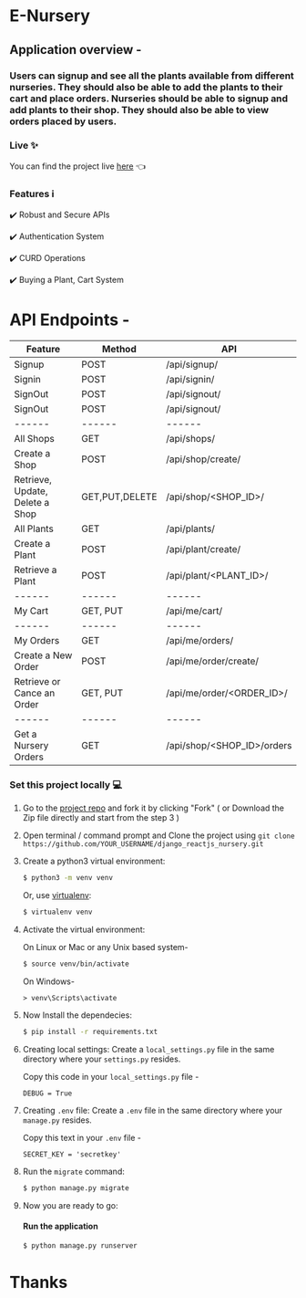 # E-Nursery

## Application overview -

### Users can signup and see all the plants available from different nurseries. They should also be able to add the plants to their cart and place orders. Nurseries should be able to signup and add plants to their shop. They should also be able to view orders placed by users.

### Live :sparkles: 
You can find the project live [here](https://enursery.herokuapp.com/) :point_left:


### Features :information_source: 

:heavy_check_mark: Robust and Secure APIs <br>

:heavy_check_mark: Authentication System <br>

:heavy_check_mark: CURD Operations <br>

:heavy_check_mark: Buying a Plant, Cart System <br>


# API Endpoints -
| Feature | Method | API |
| ------ | ------ | ------ |
| Signup | POST | /api/signup/ |
| Signin | POST | /api/signin/ |
| SignOut | POST | /api/signout/ |
| SignOut | POST | /api/signout/ |
| ------ | ------ | ------ |
| All Shops | GET | /api/shops/ |
| Create a Shop | POST | /api/shop/create/ |
| Retrieve, Update, Delete a Shop | GET,PUT,DELETE | /api/shop/<SHOP_ID>/ |
| All Plants | GET | /api/plants/ |
| Create a Plant | POST | /api/plant/create/ |
| Retrieve a Plant | POST | /api/plant/<PLANT_ID>/ |
| ------ | ------ | ------ |
| My Cart | GET, PUT | /api/me/cart/ |
| ------ | ------ | ------ |
| My Orders | GET | /api/me/orders/ |
| Create a New Order | POST | /api/me/order/create/ |
| Retrieve or Cance an Order | GET, PUT | /api/me/order/<ORDER_ID>/ |
| ------ | ------ | ------ |
| Get a Nursery Orders | GET | /api/shop/<SHOP_ID>/orders |

### Set this project locally :computer:

1. Go to the [project repo](https://github.com/hamhaingaurav/django_reactjs_nursery) and fork it by clicking "Fork" ( or Download the Zip file directly and start from the step 3 )<br>

2. Open terminal / command prompt and Clone the project using `git clone https://github.com/YOUR_USERNAME/django_reactjs_nursery.git`
  
3. Create a python3 virtual environment:

    ```bash
    $ python3 -m venv venv
    ```

    Or, use [virtualenv](https://virtualenv.pypa.io/en/latest/installation.html):

    ```bash
    $ virtualenv venv
    ```

4. Activate the virtual environment:

    On Linux or Mac or any Unix based system-
    
    ```bash
    $ source venv/bin/activate
    ```
    
    On Windows-
    ```
    > venv\Scripts\activate
    ```

5. Now Install the dependecies:

    ```bash
    $ pip install -r requirements.txt
    ```

6. Creating local settings:
Create a `local_settings.py` file in the same directory where your `settings.py` resides.

    Copy this code in your `local_settings.py` file -
    ```
    DEBUG = True
    ```
    
7. Creating `.env` file:
Create a `.env` file in the same directory where your `manage.py` resides.

    Copy this text in your `.env` file -
    ```
    SECRET_KEY = 'secretkey'
    ```

8. Run the `migrate` command:

    ```bash
    $ python manage.py migrate
    ```

9. Now you are ready to go:

    #### Run the application

    ```bash
    $ python manage.py runserver
    ```

# Thanks